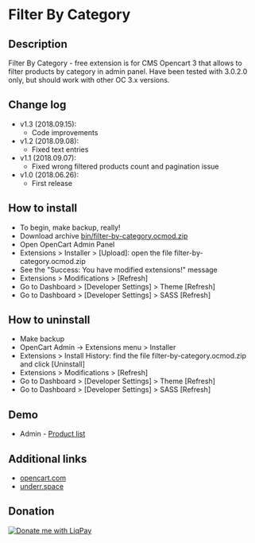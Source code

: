 # Filter By Category

## Description
Filter By Category - free extension is for CMS Opencart 3 that allows to filter products by category in admin panel.
Have been tested with 3.0.2.0 only, but should work with other OC 3.x versions.

## Change log
* v1.3 (2018.09.15):
  * Code improvements
* v1.2 (2018.09.08):
  * Fixed text entries
* v1.1 (2018.09.07):
  * Fixed wrong filtered products count and pagination issue
* v1.0 (2018.06.26):
  * First release

## How to install
* To begin, make backup, really!
* Download archive [bin/filter-by-category.ocmod.zip](https://github.com/underr-ua/ocmod3-filter-by-category/raw/master/bin/filter-by-category.ocmod.zip)
* Open OpenCart Admin Panel
* Extensions > Installer > [Upload]: open the file filter-by-category.ocmod.zip
* See the "Success: You have modified extensions!" message
* Extensions > Modifications > [Refresh]
* Go to Dashboard > [Developer Settings] > Theme [Refresh]
* Go to Dashboard > [Developer Settings] > SASS [Refresh]

## How to uninstall
* Make backup
* OpenCart Admin -> Extensions menu > Installer
* Extensions > Install History: find the file filter-by-category.ocmod.zip and click [Uninstall]
* Extensions > Modifications > [Refresh]
* Go to Dashboard > [Developer Settings] > Theme [Refresh]
* Go to Dashboard > [Developer Settings] > SASS [Refresh]

## Demo
* Admin - [Product list](http://051c5f20.freevar.com/www/plus/admin/index.php?route=catalog/product)

## Additional links
* [opencart.com](https://www.opencart.com/index.php?route=marketplace/extension/info&extension_id=34415)
* [underr.space](https://underr.space/notes/projects/project-007.html)

## Donation
<a href='https://www.liqpay.ua/en/checkout/card/underr' target='_blank'><img src='https://image.ibb.co/nA3HoS/liqpay.png' border='0' alt='Donate me with LiqPay'/></a>

